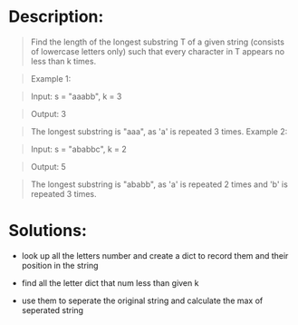 # Description:

>Find the length of the longest substring T of a given string (consists of lowercase letters only) such that every character in T appears no less than k times.

> Example 1:

> Input:
> s = "aaabb", k = 3

> Output:
> 3

> The longest substring is "aaa", as 'a' is repeated 3 times.
> Example 2:

> Input:
> s = "ababbc", k = 2

> Output:
> 5

> The longest substring is "ababb", as 'a' is repeated 2 times and 'b' is repeated 3 times.

# Solutions:
- look up all the letters number and create a dict to record them and their position in the string

- find all the letter dict that num less than given k

- use them to seperate the original string and calculate the max of seperated string
